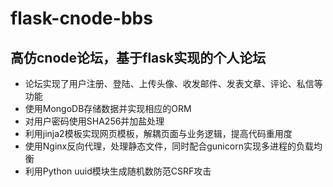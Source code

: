 # flask-cnode-bbs
## 高仿cnode论坛，基于flask实现的个人论坛

* 论坛实现了用户注册、登陆、上传头像、收发邮件、发表文章、评论、私信等功能
* 使用MongoDB存储数据并实现相应的ORM
* 对用户密码使用SHA256并加盐处理
* 利用jinja2模板实现网页模板，解耦页面与业务逻辑，提高代码重用度
* 使用Nginx反向代理，处理静态文件，同时配合gunicorn实现多进程的负载均衡
* 利用Python uuid模块生成随机数防范CSRF攻击
